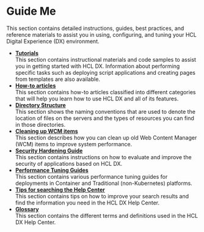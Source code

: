 # Guide Me

This section contains detailed instructions, guides, best practices, and reference materials to assist you in using, configuring, and tuning your HCL Digital Experience (DX) environment.

- **[Tutorials](./tutorials/index.md)**  
This section contains instructional materials and code samples to assist you in getting started with HCL DX. Information about performing specific tasks such as deploying script applications and creating pages from templates are also available.
- **[How-to articles](./howto/index.md)**  
This section contains how-to articles classified into different categories that will help you learn how to use HCL DX and all of its features.
- **[Directory Structure](./wpsdirstr.md)**  
This section shows the naming conventions that are used to denote the location of files on the servers and the types of resources you can find in those directories.
- **[Cleaning up WCM items](./cleanup_wcm.md)**  
This section describes how you can clean up old Web Content Manager (WCM) items to improve system performance.
- **[Security Hardening Guide](./SecurityHardeningGuide/index.md)**  
This section contains instructions on how to evaluate and improve the security of applications based on HCL DX.
- **[Performance Tuning Guides](./performance_tuning/index.md)**  
This section contains various performance tuning guides for deployments in Container and Traditional (non-Kubernetes) platforms.
- **[Tips for searching the Help Center](./search_tips.md)**  
This section contains tips on how to improve your search results and find the information you need in the HCL DX Help Center.
- **[Glossary](./glossary.md)**  
This section contains the different terms and definitions used in the HCL DX Help Center.

